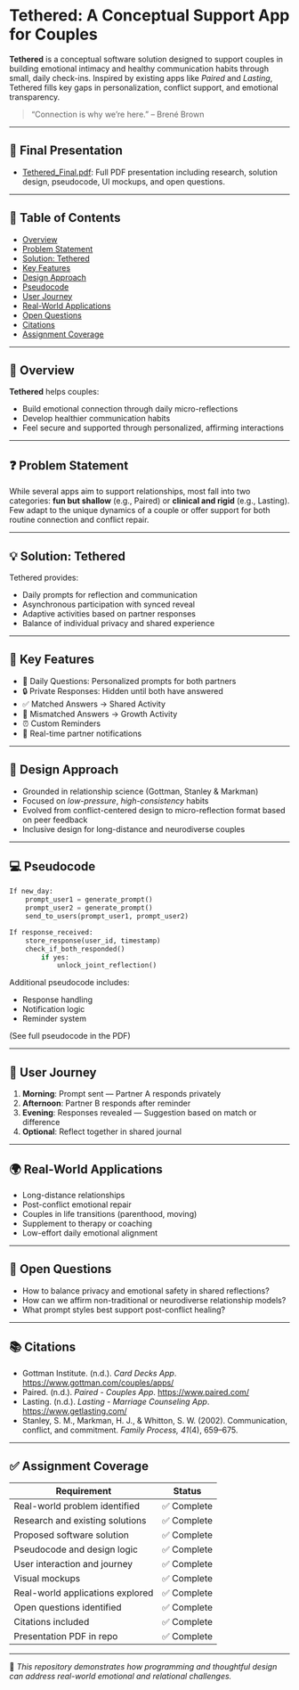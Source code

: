 
# Tethered: A Conceptual Support App for Couples

**Tethered** is a conceptual software solution designed to support couples in building emotional intimacy and healthy communication habits through small, daily check-ins. Inspired by existing apps like *Paired* and *Lasting*, Tethered fills key gaps in personalization, conflict support, and emotional transparency.

> “Connection is why we’re here.” – Brené Brown

---

## 📄 Final Presentation

- [Tethered_Final.pdf](./Tethered%20Final.pdf): Full PDF presentation including research, solution design, pseudocode, UI mockups, and open questions.

---

## 🧭 Table of Contents

- [Overview](#overview)
- [Problem Statement](#problem-statement)
- [Solution: Tethered](#solution-tethered)
- [Key Features](#key-features)
- [Design Approach](#design-approach)
- [Pseudocode](#pseudocode)
- [User Journey](#user-journey)
- [Real-World Applications](#real-world-applications)
- [Open Questions](#open-questions)
- [Citations](#citations)
- [Assignment Coverage](#assignment-coverage)

---

## 📌 Overview

**Tethered** helps couples:
- Build emotional connection through daily micro-reflections
- Develop healthier communication habits
- Feel secure and supported through personalized, affirming interactions

---

## ❓ Problem Statement

While several apps aim to support relationships, most fall into two categories: **fun but shallow** (e.g., Paired) or **clinical and rigid** (e.g., Lasting). Few adapt to the unique dynamics of a couple or offer support for both routine connection and conflict repair.

---

## 💡 Solution: Tethered

Tethered provides:
- Daily prompts for reflection and communication
- Asynchronous participation with synced reveal
- Adaptive activities based on partner responses
- Balance of individual privacy and shared experience

---

## 🌟 Key Features

- 📝 Daily Questions: Personalized prompts for both partners  
- 🔒 Private Responses: Hidden until both have answered  
- ✅ Matched Answers → Shared Activity  
- 🔄 Mismatched Answers → Growth Activity  
- ⏰ Custom Reminders  
- 🔔 Real-time partner notifications  

---

## 🧠 Design Approach

- Grounded in relationship science (Gottman, Stanley & Markman)
- Focused on *low-pressure*, *high-consistency* habits
- Evolved from conflict-centered design to micro-reflection format based on peer feedback
- Inclusive design for long-distance and neurodiverse couples

---

## 💻 Pseudocode

```python
If new_day:
    prompt_user1 = generate_prompt()
    prompt_user2 = generate_prompt()
    send_to_users(prompt_user1, prompt_user2)

If response_received:
    store_response(user_id, timestamp)
    check_if_both_responded()
        if yes:
            unlock_joint_reflection()
```

Additional pseudocode includes:
- Response handling
- Notification logic
- Reminder system

(See full pseudocode in the PDF)

---

## 📱 User Journey

1. **Morning**: Prompt sent — Partner A responds privately  
2. **Afternoon**: Partner B responds after reminder  
3. **Evening**: Responses revealed — Suggestion based on match or difference  
4. **Optional**: Reflect together in shared journal  

---

## 🌍 Real-World Applications

- Long-distance relationships  
- Post-conflict emotional repair  
- Couples in life transitions (parenthood, moving)  
- Supplement to therapy or coaching  
- Low-effort daily emotional alignment  

---

## 🔎 Open Questions

- How to balance privacy and emotional safety in shared reflections?  
- How can we affirm non-traditional or neurodiverse relationship models?  
- What prompt styles best support post-conflict healing?  

---

## 📚 Citations

- Gottman Institute. (n.d.). *Card Decks App*. https://www.gottman.com/couples/apps/
- Paired. (n.d.). *Paired - Couples App*. https://www.paired.com/
- Lasting. (n.d.). *Lasting - Marriage Counseling App*. https://www.getlasting.com/
- Stanley, S. M., Markman, H. J., & Whitton, S. W. (2002). Communication, conflict, and commitment. *Family Process, 41*(4), 659–675.

---

## ✅ Assignment Coverage

| Requirement                             | Status     |
|----------------------------------------|------------|
| Real-world problem identified          | ✅ Complete |
| Research and existing solutions        | ✅ Complete |
| Proposed software solution             | ✅ Complete |
| Pseudocode and design logic            | ✅ Complete |
| User interaction and journey           | ✅ Complete |
| Visual mockups                         | ✅ Complete |
| Real-world applications explored       | ✅ Complete |
| Open questions identified              | ✅ Complete |
| Citations included                     | ✅ Complete |
| Presentation PDF in repo               | ✅ Complete |

---

🧠 *This repository demonstrates how programming and thoughtful design can address real-world emotional and relational challenges.*

